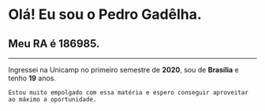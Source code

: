 # Olá! Eu sou o **Pedro Gadêlha**.
## Meu **RA** é **186985**.
---
Ingressei na Unicamp no primeiro semestre de **2020**, sou de **Brasília** e tenho **19** anos.

`Estou muito empolgado com essa matéria e espero conseguir aproveitar ao máximo a oportunidade.`
